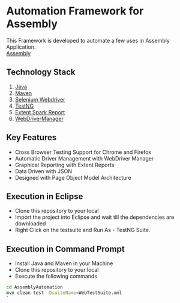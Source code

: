 # Automation Framework for Assembly

This Framework is developed to automate a few uses in Assembly Application.\
[Assembly](https://www.joinassembly.com/)

## Technology Stack

1. [Java](https://www.java.com/en/)
2. [Maven](https://maven.apache.org/)
3. [Selenium Webdriver](https://www.selenium.dev/maven/)
4. [TestNG](https://testng.org/doc/)
5. [Extent Spark Report](https://github.com/extent-framework/extentreports-java/wiki/A-Complete-Example) 
6. [WebDriverManager](https://github.com/bonigarcia/webdrivermanager)

## Key Features

- Cross Browser Testing Support for Chrome and Firefox
- Automatic Driver Management with WebDriver Manager
- Graphical Reporting with Extent Reports
- Data Driven with JSON
- Designed with Page Object Model Architecture

## Execution in Eclipse

- Clone this repository to your local
- Import the project into Eclipse and wait till the dependencies are downloaded
- Right Click on the testsuite and Run As - TestNG Suite.

## Execution in Command Prompt

- Install Java and Maven in your Machine
- Clone this repository to your local
- Execute the following commands

```bash
cd AssemblyAutomation
mvn clean test -DsuiteName=WebTestSuite.xml
`